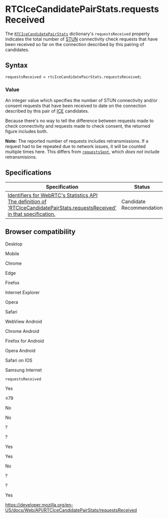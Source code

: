 RTCIceCandidatePairStats.requestsReceived
=========================================

The [`RTCIceCandidatePairStats`](../rtcicecandidatepairstats) dictionary's `requestsReceived` property indicates the total number of [STUN](https://developer.mozilla.org/en-US/docs/Glossary/STUN) connectivity check requests that have been received so far on the connection described by this pairing of candidates.

Syntax
------

    requestsReceived = rtcIceCandidatePairStats.requestsReceived;

### Value

An integer value which specifies the number of STUN connectivity and/or consent requests that have been received to date on the connection described by this pair of [ICE](https://developer.mozilla.org/en-US/docs/Glossary/ICE) candidates.

Because there's no way to tell the difference between requests made to check connectivity and requests made to check consent, the returned figure includes both.

**Note:** The reported number of requests includes retransmissions. If a request had to be repeated due to network issues, it will be counted multiple times here. This differs from [`requestsSent`](requestssent), which *does not* include retransmisions.

Specifications
--------------

<table><thead><tr class="header"><th>Specification</th><th>Status</th><th>Comment</th></tr></thead><tbody><tr class="odd"><td><a href="https://w3c.github.io/webrtc-stats/#dom-rtcicecandidatepairstats-requestsreceived">Identifiers for WebRTC's Statistics API<br />
<span class="small">The definition of 'RTCIceCandidatePairStats.requestsReceived' in that specification.</span></a></td><td><span class="spec-cr">Candidate Recommendation</span></td><td>Initial specification.</td></tr></tbody></table>

Browser compatibility
---------------------

Desktop

Mobile

Chrome

Edge

Firefox

Internet Explorer

Opera

Safari

WebView Android

Chrome Android

Firefox for Android

Opera Android

Safari on IOS

Samsung Internet

`requestsReceived`

Yes

≤79

No

No

?

?

Yes

Yes

No

?

?

Yes

<a href="https://developer.mozilla.org/en-US/docs/Web/API/RTCIceCandidatePairStats/requestsReceived" class="_attribution-link">https://developer.mozilla.org/en-US/docs/Web/API/RTCIceCandidatePairStats/requestsReceived</a>
